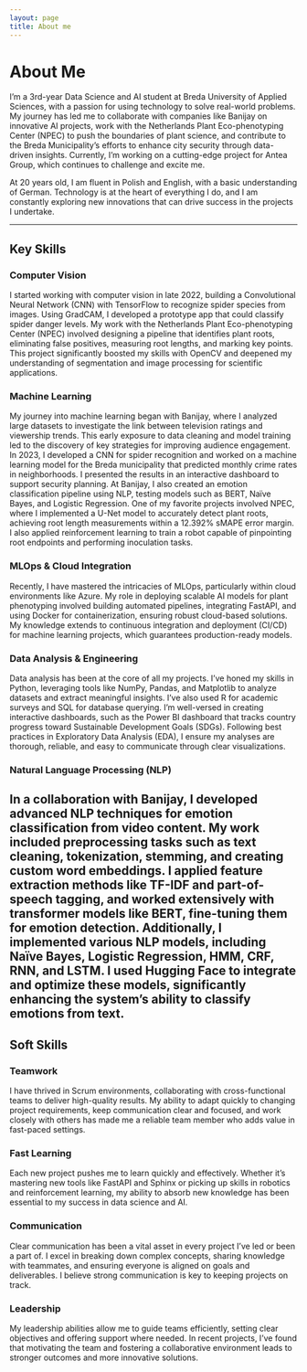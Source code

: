 ```yaml
---
layout: page
title: About me
---
```


# About Me

I’m a 3rd-year Data Science and AI student at Breda University of Applied Sciences, with a passion for using technology to solve real-world problems. My journey has led me to collaborate with companies like Banijay on innovative AI projects, work with the Netherlands Plant Eco-phenotyping Center (NPEC) to push the boundaries of plant science, and contribute to the Breda Municipality’s efforts to enhance city security through data-driven insights. Currently, I’m working on a cutting-edge project for Antea Group, which continues to challenge and excite me.

At 20 years old, I am fluent in Polish and English, with a basic understanding of German. Technology is at the heart of everything I do, and I am constantly exploring new innovations that can drive success in the projects I undertake.

---

## Key Skills

### Computer Vision
I started working with computer vision in late 2022, building a Convolutional Neural Network (CNN) with TensorFlow to recognize spider species from images. Using GradCAM, I developed a prototype app that could classify spider danger levels. My work with the Netherlands Plant Eco-phenotyping Center (NPEC) involved designing a pipeline that identifies plant roots, eliminating false positives, measuring root lengths, and marking key points. This project significantly boosted my skills with OpenCV and deepened my understanding of segmentation and image processing for scientific applications.

### Machine Learning
My journey into machine learning began with Banijay, where I analyzed large datasets to investigate the link between television ratings and viewership trends. This early exposure to data cleaning and model training led to the discovery of key strategies for improving audience engagement. In 2023, I developed a CNN for spider recognition and worked on a machine learning model for the Breda municipality that predicted monthly crime rates in neighborhoods. I presented the results in an interactive dashboard to support security planning. At Banijay, I also created an emotion classification pipeline using NLP, testing models such as BERT, Naïve Bayes, and Logistic Regression. One of my favorite projects involved NPEC, where I implemented a U-Net model to accurately detect plant roots, achieving root length measurements within a 12.392% sMAPE error margin. I also applied reinforcement learning to train a robot capable of pinpointing root endpoints and performing inoculation tasks.

### MLOps & Cloud Integration
Recently, I have mastered the intricacies of MLOps, particularly within cloud environments like Azure. My role in deploying scalable AI models for plant phenotyping involved building automated pipelines, integrating FastAPI, and using Docker for containerization, ensuring robust cloud-based solutions. My knowledge extends to continuous integration and deployment (CI/CD) for machine learning projects, which guarantees production-ready models.

### Data Analysis & Engineering
Data analysis has been at the core of all my projects. I’ve honed my skills in Python, leveraging tools like NumPy, Pandas, and Matplotlib to analyze datasets and extract meaningful insights. I’ve also used R for academic surveys and SQL for database querying. I’m well-versed in creating interactive dashboards, such as the Power BI dashboard that tracks country progress toward Sustainable Development Goals (SDGs). Following best practices in Exploratory Data Analysis (EDA), I ensure my analyses are thorough, reliable, and easy to communicate through clear visualizations.

### Natural Language Processing (NLP)
In a collaboration with Banijay, I developed advanced NLP techniques for emotion classification from video content. My work included preprocessing tasks such as text cleaning, tokenization, stemming, and creating custom word embeddings. I applied feature extraction methods like TF-IDF and part-of-speech tagging, and worked extensively with transformer models like BERT, fine-tuning them for emotion detection. Additionally, I implemented various NLP models, including Naïve Bayes, Logistic Regression, HMM, CRF, RNN, and LSTM. I used Hugging Face to integrate and optimize these models, significantly enhancing the system’s ability to classify emotions from text.
---

## Soft Skills

### Teamwork
I have thrived in Scrum environments, collaborating with cross-functional teams to deliver high-quality results. My ability to adapt quickly to changing project requirements, keep communication clear and focused, and work closely with others has made me a reliable team member who adds value in fast-paced settings.

### Fast Learning
Each new project pushes me to learn quickly and effectively. Whether it’s mastering new tools like FastAPI and Sphinx or picking up skills in robotics and reinforcement learning, my ability to absorb new knowledge has been essential to my success in data science and AI.

### Communication
Clear communication has been a vital asset in every project I’ve led or been a part of. I excel in breaking down complex concepts, sharing knowledge with teammates, and ensuring everyone is aligned on goals and deliverables. I believe strong communication is key to keeping projects on track.

### Leadership
My leadership abilities allow me to guide teams efficiently, setting clear objectives and offering support where needed. In recent projects, I’ve found that motivating the team and fostering a collaborative environment leads to stronger outcomes and more innovative solutions.

